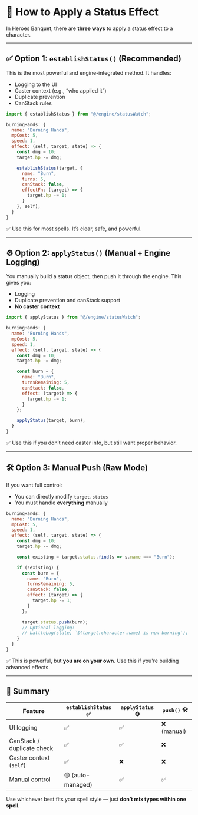 # 🧪 How to Apply a Status Effect

In Heroes Banquet, there are **three ways** to apply a status effect to a character.

---

## ✅ Option 1: `establishStatus()` (Recommended)
This is the most powerful and engine-integrated method.
It handles:
- Logging to the UI
- Caster context (e.g., “who applied it”)
- Duplicate prevention
- CanStack rules

```js
import { establishStatus } from "@/engine/statusWatch";

burningHands: {
  name: "Burning Hands",
  mpCost: 5,
  speed: 1,
  effect: (self, target, state) => {
    const dmg = 10;
    target.hp -= dmg;

    establishStatus(target, {
      name: "Burn",
      turns: 5,
      canStack: false,
      effectFn: (target) => {
        target.hp -= 1;
      }
    }, self);
  }
}
```
✅ Use this for most spells. It’s clear, safe, and powerful.

---

## ⚙️ Option 2: `applyStatus()` (Manual + Engine Logging)
You manually build a status object, then push it through the engine.
This gives you:
- Logging
- Duplicate prevention and canStack support
- **No caster context**

```js
import { applyStatus } from "@/engine/statusWatch";

burningHands: {
  name: "Burning Hands",
  mpCost: 5,
  speed: 1,
  effect: (self, target, state) => {
    const dmg = 10;
    target.hp -= dmg;

    const burn = {
      name: "Burn",
      turnsRemaining: 5,
      canStack: false,
      effect: (target) => {
        target.hp -= 1;
      }
    };

    applyStatus(target, burn);
  }
}
```
✅ Use this if you don’t need caster info, but still want proper behavior.

---

## 🛠 Option 3: Manual Push (Raw Mode)
If you want full control:
- You can directly modify `target.status`
- You must handle **everything** manually

```js
burningHands: {
  name: "Burning Hands",
  mpCost: 5,
  speed: 1,
  effect: (self, target, state) => {
    const dmg = 10;
    target.hp -= dmg;

    const existing = target.status.find(s => s.name === "Burn");

    if (!existing) {
      const burn = {
        name: "Burn",
        turnsRemaining: 5,
        canStack: false,
        effect: (target) => {
          target.hp -= 1;
        }
      };

      target.status.push(burn);
      // Optional logging:
      // battleLog(state, `${target.character.name} is now burning`);
    }
  }
}
```
✅ This is powerful, but **you are on your own**. Use this if you're building advanced effects.

---

## 🔁 Summary
| Feature                      | `establishStatus` ✅ | `applyStatus` ⚙️ | `push()` 🛠️ |
|------------------------------|----------------------|------------------|-------------|
| UI logging                   | ✅                   | ✅               | ❌ (manual) |
| CanStack / duplicate check   | ✅                   | ✅               | ❌          |
| Caster context (`self`)      | ✅                   | ❌               | ❌          |
| Manual control               | 🟡 (auto-managed)    | ✅               | ✅          |

Use whichever best fits your spell style — just **don’t mix types within one spell**.
